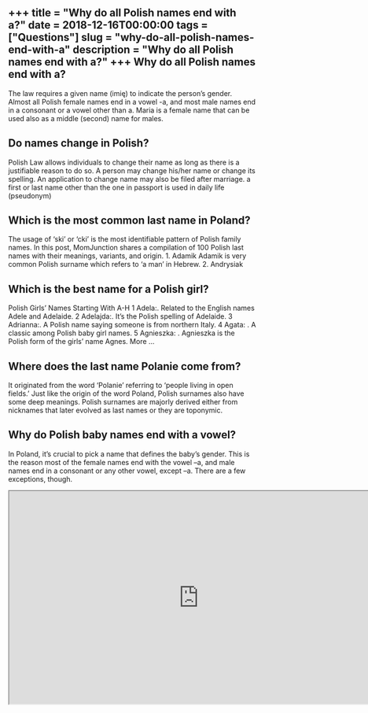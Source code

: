 +++
title = "Why do all Polish names end with a?"
date = 2018-12-16T00:00:00
tags = ["Questions"]
slug = "why-do-all-polish-names-end-with-a"
description = "Why do all Polish names end with a?"
+++
Why do all Polish names end with a?
-----------------------------------

The law requires a given name (imię) to indicate the person’s gender. Almost all Polish female names end in a vowel -a, and most male names end in a consonant or a vowel other than a. Maria is a female name that can be used also as a middle (second) name for males.

Do names change in Polish?
--------------------------

Polish Law allows individuals to change their name as long as there is a justifiable reason to do so. A person may change his/her name or change its spelling. An application to change name may also be filed after marriage. a first or last name other than the one in passport is used in daily life (pseudonym)

Which is the most common last name in Poland?
---------------------------------------------

The usage of ‘ski’ or ‘cki’ is the most identifiable pattern of Polish family names. In this post, MomJunction shares a compilation of 100 Polish last names with their meanings, variants, and origin. 1. Adamik Adamik is very common Polish surname which refers to ‘a man’ in Hebrew. 2. Andrysiak

Which is the best name for a Polish girl?
-----------------------------------------

 Polish Girls’ Names Starting With A-H 1 Adela:. Related to the English names Adele and Adelaide. 2 Adelajda:. It’s the Polish spelling of Adelaide. 3 Adrianna:. A Polish name saying someone is from northern Italy. 4 Agata: . A classic among Polish baby girl names. 5 Agnieszka: . Agnieszka is the Polish form of the girls’ name Agnes. More …

Where does the last name Polanie come from?
-------------------------------------------

It originated from the word ‘Polanie’ referring to ‘people living in open fields.’ Just like the origin of the word Poland, Polish surnames also have some deep meanings. Polish surnames are majorly derived either from nicknames that later evolved as last names or they are toponymic.

Why do Polish baby names end with a vowel?
------------------------------------------

In Poland, it’s crucial to pick a name that defines the baby’s gender. This is the reason most of the female names end with the vowel –a, and male names end in a consonant or any other vowel, except –a. There are a few exceptions, though.

<iframe allow="accelerometer; autoplay; clipboard-write; encrypted-media; gyroscope; picture-in-picture" allowfullscreen="" class="__youtube_prefs__  epyt-is-override  no-lazyload" data-no-lazy="1" data-origheight="433" data-origwidth="770" data-skipgform_ajax_framebjll="" height="433" id="_ytid_82706" loading="lazy" src="https://www.youtube.com/embed/R4EcDVSv7iM?enablejsapi=1&autoplay=0&cc_load_policy=0&cc_lang_pref=&iv_load_policy=1&loop=0&modestbranding=0&rel=1&fs=1&playsinline=0&autohide=2&theme=dark&color=red&controls=1&" title="YouTube player" width="770"></iframe>